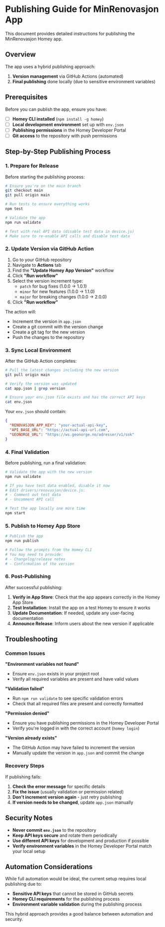 # Publishing Guide for MinRenovasjon App

This document provides detailed instructions for publishing the MinRenovasjon Homey app.

## Overview

The app uses a hybrid publishing approach:
1. **Version management** via GitHub Actions (automated)
2. **Final publishing** done locally (due to sensitive environment variables)

## Prerequisites

Before you can publish the app, ensure you have:

- [ ] **Homey CLI installed** (`npm install -g homey`)
- [ ] **Local development environment** set up with `env.json`
- [ ] **Publishing permissions** in the Homey Developer Portal
- [ ] **Git access** to the repository with push permissions

## Step-by-Step Publishing Process

### 1. Prepare for Release

Before starting the publishing process:

```bash
# Ensure you're on the main branch
git checkout main
git pull origin main

# Run tests to ensure everything works
npm test

# Validate the app
npm run validate

# Test with real API data (disable test data in device.js)
# Make sure to re-enable API calls and disable test data
```

### 2. Update Version via GitHub Action

1. Go to your GitHub repository
2. Navigate to **Actions** tab
3. Find the **"Update Homey App Version"** workflow
4. Click **"Run workflow"**
5. Select the version increment type:
   - `patch` for bug fixes (1.0.0 → 1.0.1)
   - `minor` for new features (1.0.0 → 1.1.0)
   - `major` for breaking changes (1.0.0 → 2.0.0)
6. Click **"Run workflow"**

The action will:
- Increment the version in `app.json`
- Create a git commit with the version change
- Create a git tag for the new version
- Push the changes to the repository

### 3. Sync Local Environment

After the GitHub Action completes:

```bash
# Pull the latest changes including the new version
git pull origin main

# Verify the version was updated
cat app.json | grep version

# Ensure your env.json file exists and has the correct API keys
cat env.json
```

Your `env.json` should contain:
```json
{
  "RENOVASJON_APP_KEY": "your-actual-api-key",
  "API_BASE_URL": "https://actual-api-url.com",
  "GEONORGE_URL": "https://ws.geonorge.no/adresser/v1/sok"
}
```

### 4. Final Validation

Before publishing, run a final validation:

```bash
# Validate the app with the new version
npm run validate

# If you have test data enabled, disable it now
# Edit drivers/renovasjon/device.js:
# - Comment out test data
# - Uncomment API call

# Test the app locally one more time
npm start
```

### 5. Publish to Homey App Store

```bash
# Publish the app
npm run publish

# Follow the prompts from the Homey CLI
# You may need to provide:
# - Changelog/release notes
# - Confirmation of the version
```

### 6. Post-Publishing

After successful publishing:

1. **Verify in App Store**: Check that the app appears correctly in the Homey App Store
2. **Test Installation**: Install the app on a test Homey to ensure it works
3. **Update Documentation**: If needed, update any user-facing documentation
4. **Announce Release**: Inform users about the new version if applicable

## Troubleshooting

### Common Issues

**"Environment variables not found"**
- Ensure `env.json` exists in your project root
- Verify all required variables are present and have valid values

**"Validation failed"**
- Run `npm run validate` to see specific validation errors
- Check that all required files are present and correctly formatted

**"Permission denied"**
- Ensure you have publishing permissions in the Homey Developer Portal
- Verify you're logged in with the correct account (`homey login`)

**"Version already exists"**
- The GitHub Action may have failed to increment the version
- Manually update the version in `app.json` and commit the change

### Recovery Steps

If publishing fails:

1. **Check the error message** for specific details
2. **Fix the issue** (usually validation or permission related)
3. **Don't increment version again** - just retry publishing
4. **If version needs to be changed**, update `app.json` manually

## Security Notes

- **Never commit `env.json`** to the repository
- **Keep API keys secure** and rotate them periodically
- **Use different API keys** for development and production if possible
- **Verify environment variables** in the Homey Developer Portal match your local setup

## Automation Considerations

While full automation would be ideal, the current setup requires local publishing due to:

- **Sensitive API keys** that cannot be stored in GitHub secrets
- **Homey CLI requirements** for the publishing process
- **Environment variable validation** during the publishing process

This hybrid approach provides a good balance between automation and security. 